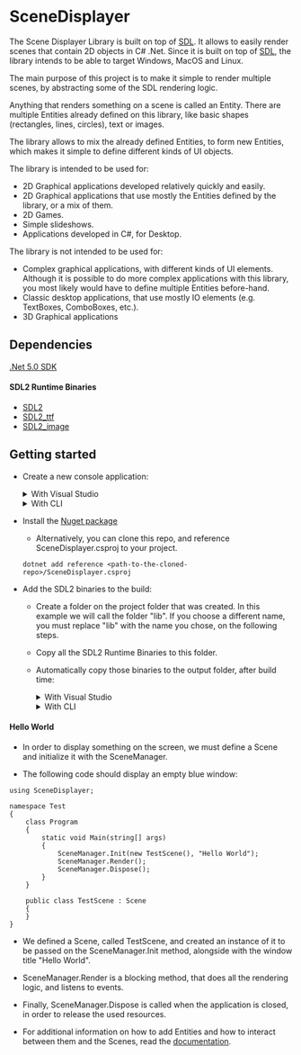 # SceneDisplayer

The Scene Displayer Library is built on top of [SDL](https://www.libsdl.org/). It allows to easily render scenes that contain 2D objects in C# .Net. Since it is built on top of [SDL](https://www.libsdl.org/), the library intends to be able to target Windows, MacOS and Linux.

The main purpose of this project is to make it simple to render multiple scenes, by abstracting some of the SDL rendering logic.

Anything that renders something on a scene is called an Entity. There are multiple Entities already defined on this library, like basic shapes (rectangles, lines, circles), text or images.

The library allows to mix the already defined Entities, to form new Entities, which makes it simple to define different kinds of UI objects.

The library is intended to be used for:

- 2D Graphical applications developed relatively quickly and easily.
- 2D Graphical applications that use mostly the Entities defined by the library, or a mix of them.
- 2D Games.
- Simple slideshows.
- Applications developed in C#, for Desktop.

The library is not intended to be used for:

- Complex graphical applications, with different kinds of UI elements. Although it is possible to do more complex applications with this library, you most likely would have to define multiple Entities before-hand.
- Classic desktop applications, that use mostly IO elements (e.g. TextBoxes, ComboBoxes, etc.).
- 3D Graphical applications

## Dependencies

[.Net 5.0 SDK](https://dotnet.microsoft.com/download)

#### SDL2 Runtime Binaries
- [SDL2](https://www.libsdl.org/download-2.0.php)
- [SDL2_ttf](https://www.libsdl.org/projects/SDL_ttf/)
- [SDL2_image](https://www.libsdl.org/projects/SDL_image/)

## Getting started

- Create a new console application:
  <details>
    <summary>With Visual Studio</summary>

    Create a new Project -> Console App
  </details>

  <details>
    <summary>With CLI</summary>

    ```
    dotnet new console
    ```

  </details>

 - Install the [Nuget package](https://www.nuget.org/packages/Cardoso.SceneDisplayer/)
 
    - Alternatively, you can clone this repo, and reference SceneDisplayer.csproj to your project.
    
    ```
    dotnet add reference <path-to-the-cloned-repo>/SceneDisplayer.csproj
    ```
 
 - Add the SDL2 binaries to the build:
  
    - Create a folder on the project folder that was created. In this example we will call the folder "lib". If you choose a different name, you must replace "lib" with the name you chose, on the following steps.
  
    - Copy all the SDL2 Runtime Binaries to this folder.

    - Automatically copy those binaries to the output folder, after build time:
      <details>
        <summary>With Visual Studio</summary>

        Go to Project Properties -> Build Events

        On "Post-build event command line" add the following line:

        ```
        copy "$(SolutionDir)\lib\*" "$(TargetDir)"
        ```
      </details>

      <details>
        <summary>With CLI</summary>

        Edit the <Project-name>.csproj file.

        Inside the Project tag, add the following:

        ```
        <Target Name="PostBuild" AfterTargets="PostBuildEvent">
          <Exec Command="copy &quot;$(ProjectDir)\lib\*&quot; &quot;$(TargetDir)&quot;" />
        </Target>
        ```

      </details>
      
#### Hello World

- In order to display something on the screen, we must define a Scene and initialize it with the SceneManager.

- The following code should display an empty blue window:
    
```
using SceneDisplayer;

namespace Test
{
    class Program
    {
        static void Main(string[] args)
        {
            SceneManager.Init(new TestScene(), "Hello World");
            SceneManager.Render();
            SceneManager.Dispose();
        }
    }

    public class TestScene : Scene
    {
    }
}
```

- We defined a Scene, called TestScene, and created an instance of it to be passed on the SceneManager.Init method, alongside with the window title "Hello World".

- SceneManager.Render is a blocking method, that does all the rendering logic, and listens to events.

- Finally, SceneManager.Dispose is called when the application is closed, in order to release the used resources.

- For additional information on how to add Entities and how to interact between them and the Scenes, read the [documentation](Documentation.md).
